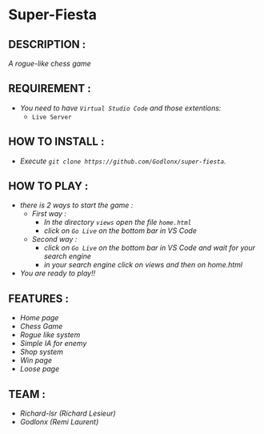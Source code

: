 # Super-Fiesta

## **DESCRIPTION :**
*A rogue-like chess game*

## **REQUIREMENT :**
- *You need to have `Virtual Studio Code` and those extentions:*
    - `Live Server`

## **HOW TO INSTALL :**
- *Execute `git clone https://github.com/Godlonx/super-fiesta`.*

## **HOW TO PLAY :**
- *there is 2 ways to start the game :*
    - *First way :*
        - *In the directory `views` open the file `home.html`*
        - *click on `Go Live` on the bottom bar in VS Code*
    - *Second way :*
        - *click on `Go Live` on the bottom bar in VS Code and wait for your search engine*
        - *in your search engine click on views and then on home.html*
- *You are ready to play!!*

## **FEATURES :**
- *Home page*
- *Chess Game*
- *Rogue like system*
- *Simple IA for enemy*
- *Shop system*
- *Win page*
- *Loose page*

## **TEAM :**
- *Richard-lsr (Richard Lesieur)*
- *Godlonx (Remi Laurent)*
